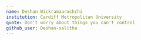 ```yaml
---
name: Deshan Wickramaarachchi
institution: Cardiff Metropolitan University
quote: Don't worry about things you can't control 
github_user: Deshan-salitha
---
```


